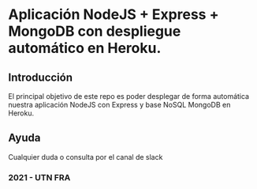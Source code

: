 Aplicación NodeJS + Express + MongoDB con despliegue automático en Heroku.
==============================

## Introducción
El principal objetivo de este repo es poder desplegar de forma automática nuestra aplicación NodeJS con Express y base NoSQL MongoDB en Heroku.


## Ayuda
Cualquier duda o consulta por el canal de slack

### 2021 - UTN FRA
